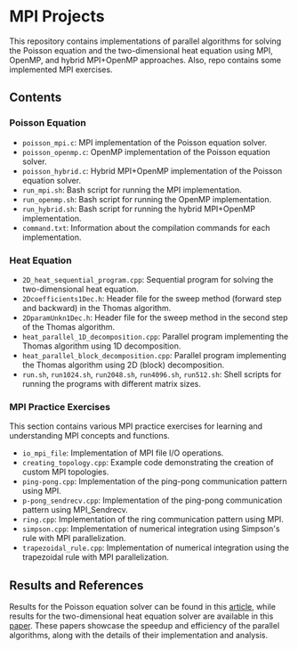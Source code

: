 # MPI Projects

This repository contains implementations of parallel algorithms for solving the Poisson equation and the two-dimensional heat equation using MPI, OpenMP, and hybrid MPI+OpenMP approaches.
Also, repo contains some implemented MPI exercises.

## Contents

### Poisson Equation
- `poisson_mpi.c`: MPI implementation of the Poisson equation solver.
- `poisson_openmp.c`: OpenMP implementation of the Poisson equation solver.
- `poisson_hybrid.c`: Hybrid MPI+OpenMP implementation of the Poisson equation solver.
- `run_mpi.sh`: Bash script for running the MPI implementation.
- `run_openmp.sh`: Bash script for running the OpenMP implementation.
- `run_hybrid.sh`: Bash script for running the hybrid MPI+OpenMP implementation.
- `command.txt`: Information about the compilation commands for each implementation.

### Heat Equation
- `2D_heat_sequential_program.cpp`: Sequential program for solving the two-dimensional heat equation.
- `2Dcoefficients1Dec.h`: Header file for the sweep method (forward step and backward) in the Thomas algorithm.
- `2DparamUnkn1Dec.h`: Header file for the sweep method in the second step of the Thomas algorithm.
- `heat_parallel_1D_decomposition.cpp`: Parallel program implementing the Thomas algorithm using 1D decomposition.
- `heat_parallel_block_decomposition.cpp`: Parallel program implementing the Thomas algorithm using 2D (block) decomposition.
- `run.sh`, `run1024.sh`, `run2048.sh`, `run4096.sh`, `run512.sh`: Shell scripts for running the programs with different matrix sizes.

### MPI Practice Exercises
This section contains various MPI practice exercises for learning and understanding MPI concepts and functions.
- `io_mpi_file`: Implementation of MPI file I/O operations.
- `creating_topology.cpp`: Example code demonstrating the creation of custom MPI topologies.
- `ping-pong.cpp`: Implementation of the ping-pong communication pattern using MPI.
- `p-pong_sendrecv.cpp`: Implementation of the ping-pong communication pattern using MPI_Sendrecv.
- `ring.cpp`: Implementation of the ring communication pattern using MPI.
- `simpson.cpp`: Implementation of numerical integration using Simpson's rule with MPI parallelization.
- `trapezoidal_rule.cpp`: Implementation of numerical integration using the trapezoidal rule with MPI parallelization.

## Results and References

Results for the Poisson equation solver can be found in this [article](https://doi.org/10.26577/JMMCS-2018-3-523), while results for the two-dimensional heat equation solver are available in this [paper](https://doi.org/10.26577/JMMCS-2019-3-24). These papers showcase the speedup and efficiency of the parallel algorithms, along with the details of their implementation and analysis.

